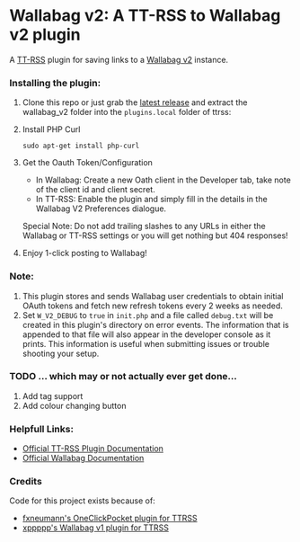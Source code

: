 Wallabag v2: A TT-RSS to Wallabag v2 plugin
=====================
A [TT-RSS](https://tt-rss.org/) plugin for saving links to a [Wallabag v2](https://www.wallabag.org/) instance.

### Installing the plugin:
1. Clone this repo or just grab the [latest release](https://github.com/joshp23/ttrss-to-wallabag-v2/releases/latest) and extract the wallabag_v2 folder into the `plugins.local` folder of ttrss:  
2. Install PHP Curl
	```
	sudo apt-get install php-curl
	```
3. Get the Oauth Token/Configuration
	* In Wallabag: Create a new Oath client in the Developer tab, take note of the client id and client secret.
	* In TT-RSS: Enable the plugin and simply fill in the details in the Wallabag V2 Preferences dialogue.

	Special Note: Do not add trailing slashes to any URLs in either the Wallabag or TT-RSS settings or you will get nothing but 404 responses!
4. Enjoy 1-click posting to Wallabag!

### Note:
1. This plugin stores and sends Wallabag user credentials to obtain initial OAuth tokens and fetch new refresh tokens every 2 weeks as needed.
2. Set `W_V2_DEBUG` to `true` in `init.php` and a file called `debug.txt` will be created in this plugin's directory on error events. The information that is appended to that file will also appear in the developer console as it prints. This information is useful when submitting issues or trouble shooting your setup.

### TODO ... which may or not actually ever get done...
1. Add tag support
2. Add colour changing button

### Helpfull Links:
* [Official TT-RSS Plugin Documentation](https://tt-rss.org/gitlab/fox/tt-rss/wikis/Plugins)
* [Official Wallabag Documentation](http://doc.wallabag.org/en/v2/)

### Credits
Code for this project exists because of:

* [fxneumann's OneClickPocket plugin for TTRSS](https://github.com/fxneumann/oneclickpocket)
* [xppppp's Wallabag v1 plugin for TTRSS](https://github.com/xppppp/ttrss-wallabag-plugin)
